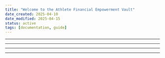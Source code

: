 ```yaml
---
title: "Welcome to the Athlete Financial Empowerment Vault"
date_created: 2025-04-10
date_modified: 2025-04-15
status: active
tags: [documentation, guide]
---
```


---

---

---

---


